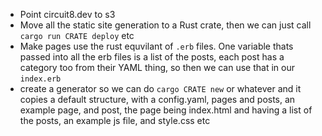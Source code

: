 - Point circuit8.dev to s3
- Move all the static site generation to a Rust crate, then we can just call `cargo run CRATE deploy` etc
- Make pages use the rust equvilant of `.erb` files. One variable thats passed into all the erb files is a list of the posts, each post has a category too from their YAML thing, so then we can use that in our `index.erb`
- create a generator so we can do `cargo CRATE new` or whatever and it copies a default structure, with a config.yaml, pages and posts, an example page, and post, the page being index.html and having a list of the posts, an example js file, and style.css etc

